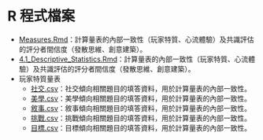 # R 程式檔案

- [Measures.Rmd](Measures.Rmd)：計算量表的內部一致性（玩家特質、心流體驗）及共識評估的評分者間信度（發散思維、創意建築）。
- [4.1_Descriptive_Statistics.Rmd](4.1_Descriptive_Statistics.Rmd)：計算量表的內部一致性（玩家特質、心流體驗）及共識評估的評分者間信度（發散思維、創意建築）。
- 玩家特質量表
  - [社交.csv](玩家特質量表/社交.csv)：社交傾向相關題目的填答資料，用於計算量表的內部一致性。
  - [美學.csv](玩家特質量表/美學.csv)：美學傾向相關題目的填答資料，用於計算量表的內部一致性。
  - [敘事.csv](玩家特質量表/敘事.csv)：敘事傾向相關題目的填答資料，用於計算量表的內部一致性。
  - [挑戰.csv](玩家特質量表/挑戰.csv)：挑戰傾向相關題目的填答資料，用於計算量表的內部一致性。
  - [目標.csv](玩家特質量表/目標.csv)：目標傾向相關題目的填答資料，用於計算量表的內部一致性。

